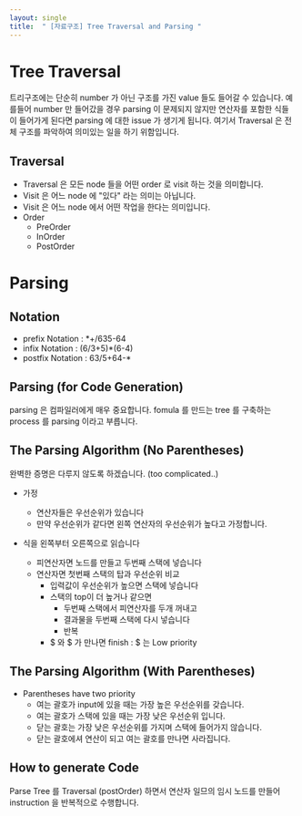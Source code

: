 ```yaml
---
layout: single
title:  " [자료구조] Tree Traversal and Parsing "
---
```


Tree Traversal
===
트리구조에는 단순히 number 가 아닌 구조를 가진 value 들도 들어갈 수 있습니다. 예를들어 number 만 들어갔을 경우 parsing 이 문제되지 않지만 연산자를 포함한 식들이 들어가게 된다면 parsing 에 대한 issue 가 생기게 됩니다. 여기서 Traversal 은 전체 구조를 파악하여 의미있는 일을 하기 위함입니다.

Traversal
---
* Traversal 은 모든 node 들을 어떤 order 로 visit 하는 것을 의미합니다.
* Visit 은 어느 node 에 "있다" 라는 의미는 아닙니다.
* Visit 은 어느 node 에서 어떤 작업을 한다는 의미입니다.
* Order
    * PreOrder
    * InOrder
    * PostOrder

Parsing
===

Notation
---
* prefix Notation : *+/635-64
* infix Notation : (6/3+5)*(6-4)
* postfix Notation : 63/5+64-* 

Parsing (for Code Generation)
---
parsing 은 컴파일러에게 매우 중요합니다. fomula 를 만드는 tree 를 구축하는 process 를 parsing 이라고 부릅니다.

The Parsing Algorithm (No Parentheses)
---
완벽한 증명은 다루지 않도록 하겠습니다. (too complicated..)        
* 가정
    * 연산자들은 우선순위가 있습니다
    * 만약 우선순위가 같다면 왼쪽 연산자의 우선순위가 높다고 가정합니다.

* 식을 왼쪽부터 오른쪽으로 읽습니다
    * 피연산자면 노드를 만들고 두번째 스택에 넣습니다
    * 연산자면 첫번째 스택의 탑과 우선순위 비교
        * 입력값이 우선순위가 높으면 스택에 넣습니다
        * 스택의 top이 더 높거나 같으면 
            * 두번째 스택에서 피연산자를 두개 꺼내고
            * 결과물을 두번째 스택에 다시 넣습니다   
            * 반복
        * $ 와 $ 가 만나면 finish : $ 는 Low priority

The Parsing Algorithm (With Parentheses)
---
* Parentheses have two priority
    * 여는 괄호가 input에 있을 때는 가장 높은 우선순위를 갖습니다.
    * 여는 괄호가 스택에 있을 때는 가장 낮은 우선순위 입니다.
    * 닫는 괄호는 가장 낮은 우선순위를 가지며 스택에 들어가지 않습니다.
    * 닫는 괄호에셔 연산이 되고 여는 괄호를 만나면 사라집니다.

How to generate Code
---
Parse Tree 를 Traversal (postOrder) 하면서 연산자 일므의 임시 노드를 만들어 instruction 을 반복적으로 수행합니다.





